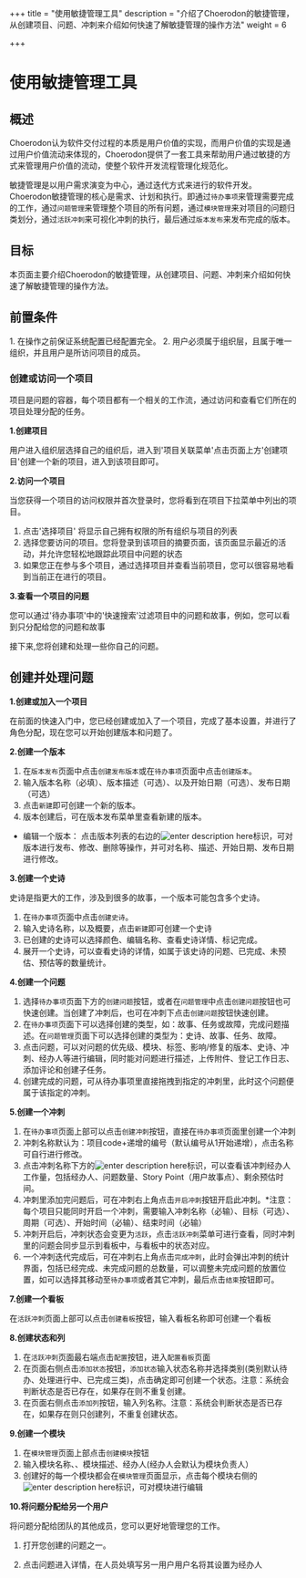 ﻿+++
title = "使用敏捷管理工具"
description = "介绍了Choerodon的敏捷管理，从创建项目、问题、冲刺来介绍如何快速了解敏捷管理的操作方法"
weight = 6

+++

# 使用敏捷管理工具
## 概述
Choerodon认为软件交付过程的本质是用户价值的实现，而用户价值的实现是通过用户价值流动来体现的，Choerodon提供了一套工具来帮助用户通过敏捷的方式来管理用户价值的流动，使整个软件开发流程管理化规范化。

敏捷管理是以用户需求演变为中心，通过迭代方式来进行的软件开发。Choerodon敏捷管理的核心是需求、计划和执行。即通过`待办事项`来管理需要完成的工作，通过`问题管理`来管理整个项目的所有问题，通过`模块管理`来对项目的问题归类划分，通过`活跃冲刺`来可视化冲刺的执行，最后通过`版本发布`来发布完成的版本。

## 目标

本页面主要介绍Choerodon的敏捷管理，从创建项目、问题、冲刺来介绍如何快速了解敏捷管理的操作方法。

<h2 id="1">前置条件</h2>

1. 在操作之前保证系统配置已经配置完全。
2. 用户必须属于组织层，且属于唯一组织，并且用户是所访问项目的成员。

### 创建或访问一个项目
 
项目是问题的容器，每个项目都有一个相关的工作流，通过访问和查看它们所在的项目处理分配的任务。 
 

 **1.创建项目**

用户进入组织层选择自己的组织后，进入到'项目关联菜单'点击页面上方'创建项目'创建一个新的项目，进入到该项目即可。

**2.访问一个项目**

当您获得一个项目的访问权限并首次登录时，您将看到在项目下拉菜单中列出的项目。

1. 点击'选择项目' 将显示自己拥有权限的所有组织与项目的列表
2. 选择您要访问的项目。您将登录到该项目的摘要页面，该页面显示最近的活动，并允许您轻松地跟踪此项目中问题的状态
3. 如果您正在参与多个项目，通过选择项目并查看当前项目，您可以很容易地看到当前正在进行的项目。


**3.查看一个项目的问题**

您可以通过'待办事项'中的'快速搜索'过滤项目中的问题和故事，例如，您可以看到只分配给您的问题和故事

接下来,您将创建和处理一些你自己的问题。

<h2 id="1">创建并处理问题</h2>


**1.创建或加入一个项目**

在前面的快速入门中，您已经创建或加入了一个项目，完成了基本设置，并进行了角色分配，现在您可以开始创建版本和问题了。

**2.创建一个版本**

1. 在`版本发布`页面中点击`创建发布版本`或在`待办事项`页面中点击`创建版本`。
2. 输入版本名称（必填）、版本描述（可选）、以及开始日期（可选）、发布日期（可选）
3. 点击`新建`即可创建一个新的版本。
4. 版本创建后，可在版本发布菜单里查看新建的版本。


* 编辑一个版本：
点击版本列表的右边的![enter description here](/docs/quick-start/image/scrum1.png "image1")标识，可对版本进行发布、修改、删除等操作，并可对名称、描述、开始日期、发布日期进行修改。

**3.创建一个史诗**

史诗是指更大的工作，涉及到很多的故事，一个版本可能包含多个史诗。
1. 在`待办事项`页面中点击`创建史诗`。
2. 输入史诗名称，以及概要，点击`新建`即可创建一个史诗
3. 已创建的史诗可以选择颜色、编辑名称、查看史诗详情、标记完成。
4. 展开一个史诗，可以查看史诗的详情，如属于该史诗的问题、已完成、未预估、预估等的数量统计。

**4.创建一个问题**

1. 选择`待办事项`页面下方的`创建问题`按钮，或者在`问题管理`中点击`创建问题`按钮也可快速创建。当创建了冲刺后，也可在冲刺下点击`创建问题`按钮快速创建。
2. 在`待办事项`页面下可以选择创建的类型，如：故事、任务或故障，完成问题描述。在`问题管理`页面下可以选择创建的类型为：史诗、故事、任务、故障。
3. 点击问题，可以对问题的优先级、模块、标签、影响/修复的版本、史诗、冲刺、经办人等进行编辑，同时能对问题进行描述，上传附件、登记工作日志、添加评论和创建子任务。
4. 创建完成的问题，可从待办事项里直接拖拽到指定的冲刺里，此时这个问题便属于该指定的冲刺。

**5.创建一个冲刺**

1. 在`待办事项`页面上部可以点击`创建冲刺`按钮，直接在`待办事项`页面里创建一个冲刺
2. 冲刺名称默认为：项目code+递增的编号（默认编号从1开始递增），点击名称可自行进行修改。
3. 点击冲刺名称下方的![enter description here](/docs/quick-start/image/scrum1.png "image1")标识，可以查看该冲刺经办人工作量，包括经办人、问题数量、Story Point（用户故事点）、剩余预估时间。
4. 冲刺里添加完问题后，可在冲刺右上角点击`开启冲刺`按钮开启此冲刺。*注意：每个项目只能同时开启一个冲刺，需要输入冲刺名称（必输）、目标（可选）、周期（可选）、开始时间（必输）、结束时间（必输）
5. 冲刺开启后，冲刺状态会变更为`活跃`，点击`活跃冲刺`菜单可进行查看，同时冲刺里的问题会同步显示到看板中，与看板中的状态对应。
6. 一个冲刺迭代完成后，可在冲刺右上角点击`完成冲刺`，此时会弹出冲刺的统计界面，包括已经完成、未完成问题的总数量，可以调整未完成问题的放置位置，如可以选择其移动至`待办事项`或者其它冲刺，最后点击`结束`按钮即可。

**7.创建一个看板**

在`活跃冲刺`页面上部可以点击`创建看板`按钮，输入看板名称即可创建一个看板

**8.创建状态和列**

1. 在`活跃冲刺`页面最右端点击`配置`按钮，进入`配置看板`页面
2. 在页面右侧点击`添加状态`按钮，`添加状态`输入状态名称并选择类别(类别默认待办、处理进行中、已完成三类)，点击确定即可创建一个状态。注意：系统会判断状态是否已存在，如果存在则不重复创建。
3. 在页面右侧点击`添加列`按钮，输入列名称。注意：系统会判断状态是否已存在，如果存在则只创建列，不重复创建状态。

**9.创建一个模块**

1. 在`模块管理`页面上部点击`创建模块`按钮
2. 输入模块名称、、模块描述、经办人(经办人会默认为模块负责人）
3. 创建好的每一个模块都会在`模块管理`页面显示，点击每个模块右侧的![enter description here](/docs/quick-start/image/scrum2.png "image4")标识，可对模块进行编辑


**10.将问题分配给另一个用户**

将问题分配给团队的其他成员，您可以更好地管理您的工作。

1. 打开您创建的问题之一。

2. 点击问题进入详情，在人员处填写另一用户用户名将其设置为经办人